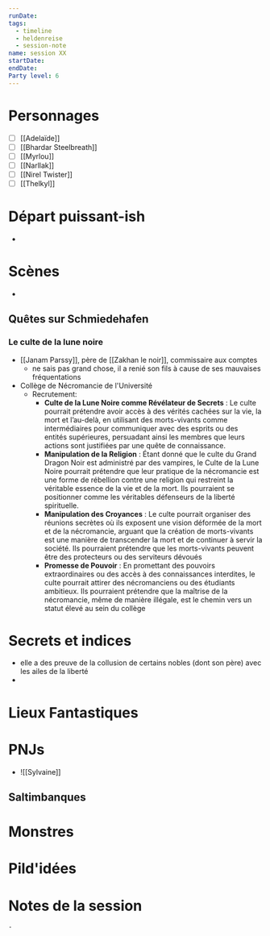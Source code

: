 ```yaml
---
runDate: 
tags:
  - timeline
  - heldenreise
  - session-note
name: session XX
startDate: 
endDate:
Party level: 6
---
```



# Personnages
- [ ] [[Adelaïde]]
- [ ] [[Bhardar Steelbreath]]
- [ ] [[Myrlou]]
- [ ] [[Narllak]]
- [ ] [[Nirel Twister]]
- [ ] [[Thelkyl]]

# Départ puissant-ish
-  

# Scènes
- 
## Quêtes sur Schmiedehafen
### Le culte de la lune noire
- [[Janam Parssy]], père de [[Zakhan le noir]], commissaire aux comptes
	- ne sais pas grand chose, il a renié son fils à cause de ses mauvaises fréquentations
- Collège de Nécromancie de l'Université
	- Recrutement:
		- **Culte de la Lune Noire comme Révélateur de Secrets** : Le culte pourrait prétendre avoir accès à des vérités cachées sur la vie, la mort et l’au-delà, en utilisant des morts-vivants comme intermédiaires pour communiquer avec des esprits ou des entités supérieures, persuadant ainsi les membres que leurs actions sont justifiées par une quête de connaissance.
		- **Manipulation de la Religion** : Étant donné que le culte du Grand Dragon Noir est administré par des vampires, le Culte de la Lune Noire pourrait prétendre que leur pratique de la nécromancie est une forme de rébellion contre une religion qui restreint la véritable essence de la vie et de la mort. Ils pourraient se positionner comme les véritables défenseurs de la liberté spirituelle.
		- **Manipulation des Croyances** : Le culte pourrait organiser des réunions secrètes où ils exposent une vision déformée de la mort et de la nécromancie, arguant que la création de morts-vivants est une manière de transcender la mort et de continuer à servir la société. Ils pourraient prétendre que les morts-vivants peuvent être des protecteurs ou des serviteurs dévoués
		- **Promesse de Pouvoir** : En promettant des pouvoirs extraordinaires ou des accès à des connaissances interdites, le culte pourrait attirer des nécromanciens ou des étudiants ambitieux. Ils pourraient prétendre que la maîtrise de la nécromancie, même de manière illégale, est le chemin vers un statut élevé au sein du collège

# Secrets et indices
- elle a des preuve de la collusion de certains nobles (dont son père) avec les ailes de la liberté
- 

# Lieux Fantastiques


# PNJs
- ![[Sylvaine]]

## **Saltimbanques**


# Monstres

# Pild'idées
> 

# Notes de la session

```
- 
```
 
